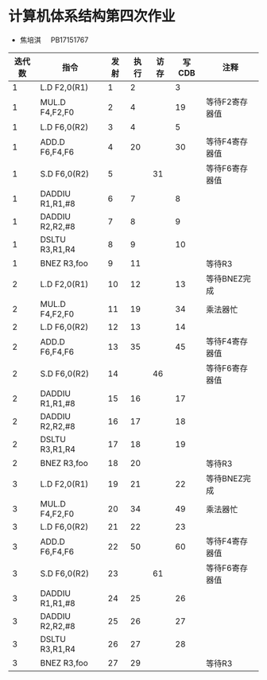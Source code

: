 # 计算机体系结构第四次作业

+ 焦培淇 &nbsp; &nbsp; PB17151767

| 迭代数 | 指令 | 发射 | 执行 | 访存 | 写CDB | 注释 |
| --- | --- | --- | --- | --- | --- | --- |
| 1 | L.D F2,0(R1) | 1 | 2 |   | 3 |   |
| 1 | MUL.D F4,F2,F0 | 2 | 4 |   | 19 | 等待F2寄存器值 |
| 1 | L.D F6,0(R2) | 3 | 4 |   | 5 |   |
| 1 | ADD.D F6,F4,F6 | 4 | 20 |   | 30 | 等待F4寄存器值 |
| 1 | S.D F6,0(R2) | 5 |   | 31 |   | 等待F6寄存器值 |
| 1 | DADDIU R1,R1,#8 | 6 | 7 |   | 8 |   |
| 1 | DADDIU R2,R2,#8 | 7 | 8 |   | 9 |   |
| 1 | DSLTU R3,R1,R4 | 8 | 9 |   | 10 |   |
| 1 | BNEZ R3,foo | 9 | 11 |   |   |  等待R3 |
| 2 | L.D F2,0(R1) | 10 | 12 |   | 13 | 等待BNEZ完成  |
| 2 | MUL.D F4,F2,F0 | 11 | 19 |   | 34 | 乘法器忙 |
| 2 | L.D F6,0(R2) | 12 | 13 |   | 14 |   |
| 2 | ADD.D F6,F4,F6 | 13 | 35 |   | 45 | 等待F4寄存器值 |
| 2 | S.D F6,0(R2) | 14 |   | 46 |   | 等待F6寄存器值 |
| 2 | DADDIU R1,R1,#8 | 15 | 16 |   | 17 |   |
| 2 | DADDIU R2,R2,#8 | 16 | 17 |   | 18 |   |
| 2 | DSLTU R3,R1,R4 | 17 | 18 |   | 19 |   |
| 2 | BNEZ R3,foo | 18 | 20 |   |   | 等待R3  |
| 3 | L.D F2,0(R1) | 19 | 21 |   | 22 | 等待BNEZ完成  |
| 3 | MUL.D F4,F2,F0 | 20 | 34 |   | 49 | 乘法器忙 |
| 3 | L.D F6,0(R2) | 21 | 22 |   | 23 |   |
| 3 | ADD.D F6,F4,F6 | 22 | 50 |   | 60 | 等待F4寄存器值 |
| 3 | S.D F6,0(R2) | 23 |   | 61 |   | 等待F6寄存器值 |
| 3 | DADDIU R1,R1,#8 | 24 | 25 |   | 26 |   |
| 3 | DADDIU R2,R2,#8 | 25 | 26 |   | 27 |   |
| 3 | DSLTU R3,R1,R4 | 26 | 27 |   | 28 |   |
| 3 | BNEZ R3,foo | 27 | 29 |   |   | 等待R3  |
